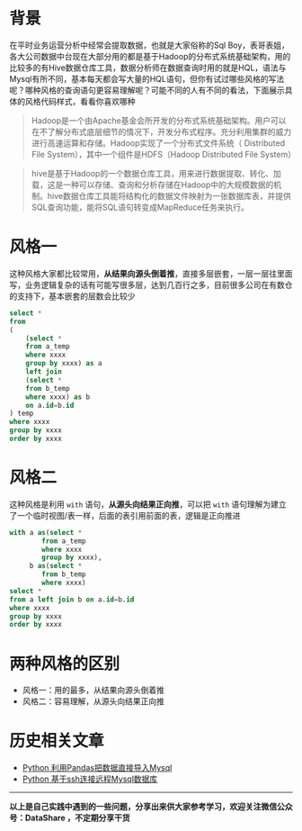 # 背景
在平时业务运营分析中经常会提取数据，也就是大家俗称的Sql Boy，表哥表姐，各大公司数据中台现在大部分用的都是基于Hadoop的分布式系统基础架构，用的比较多的有Hive数据仓库工具，数据分析师在数据查询时用的就是HQL，语法与Mysql有所不同，基本每天都会写大量的HQL语句，但你有试过哪些风格的写法呢？哪种风格的查询语句更容易理解呢？可能不同的人有不同的看法，下面展示具体的风格代码样式，看看你喜欢哪种
>Hadoop是一个由Apache基金会所开发的分布式系统基础架构。用户可以在不了解分布式底层细节的情况下，开发分布式程序。充分利用集群的威力进行高速运算和存储。Hadoop实现了一个分布式文件系统（ Distributed File System），其中一个组件是HDFS（Hadoop Distributed File System）

>hive是基于Hadoop的一个数据仓库工具，用来进行数据提取、转化、加载，这是一种可以存储、查询和分析存储在Hadoop中的大规模数据的机制。hive数据仓库工具能将结构化的数据文件映射为一张数据库表，并提供SQL查询功能，能将SQL语句转变成MapReduce任务来执行。



# 风格一
这种风格大家都比较常用，**从结果向源头倒着推**，直接多层嵌套，一层一层往里面写，业务逻辑复杂的话有可能写很多层，达到几百行之多，目前很多公司在有数仓的支持下，基本嵌套的层数会比较少
```sql
select *
from
(
	(select *
	from a_temp
	where xxxx
    group by xxxx) as a
	left join 
	(select *
	from b_temp
	where xxxx) as b 
	on a.id=b.id
) temp
where xxxx
group by xxxx
order by xxxx
```
# 风格二
这种风格是利用 `with` 语句，**从源头向结果正向推**，可以把 `with` 语句理解为建立了一个临时视图/表一样，后面的表引用前面的表，逻辑是正向推进
```sql
with a as(select *
		from a_temp
		where xxxx 
		group by xxxx),
	 b as(select *
		from b_temp
		where xxxx)
select *
from a left join b on a.id=b.id
where xxxx 
group by xxxx
order by xxxx
```
# 两种风格的区别
- 风格一：用的最多，从结果向源头倒着推
- 风格二：容易理解，从源头向结果正向推
# 历史相关文章
- [Python 利用Pandas把数据直接导入Mysql](https://www.jianshu.com/p/6cb8bcf0ca36)
- [Python 基于ssh连接远程Mysql数据库](https://www.jianshu.com/p/e86c247da544)
**************************************************************************
**以上是自己实践中遇到的一些问题，分享出来供大家参考学习，欢迎关注微信公众号：DataShare ，不定期分享干货**
